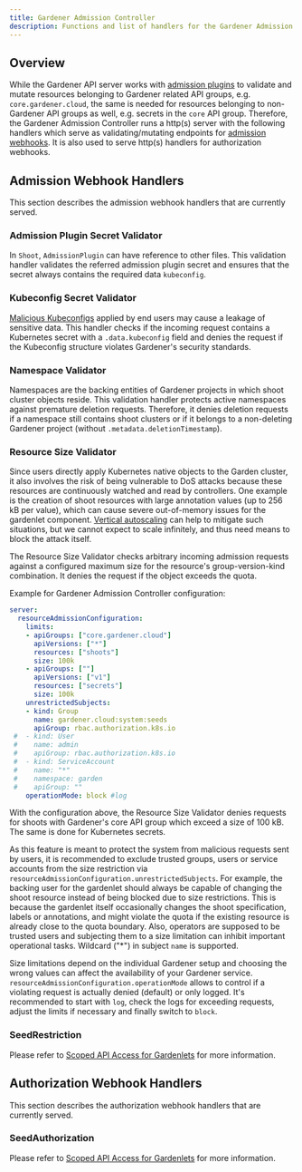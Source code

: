 ```yaml
---
title: Gardener Admission Controller
description: Functions and list of handlers for the Gardener Admission Controller
---
```


## Overview

While the Gardener API server works with [admission plugins](./apiserver_admission_plugins.md) to validate and mutate resources belonging to Gardener related API groups, e.g. `core.gardener.cloud`, the same is needed for resources belonging to non-Gardener API groups as well, e.g. secrets in the `core` API group.
Therefore, the Gardener Admission Controller runs a http(s) server with the following handlers which serve as validating/mutating endpoints for [admission webhooks](https://kubernetes.io/docs/reference/access-authn-authz/extensible-admission-controllers/).
It is also used to serve http(s) handlers for authorization webhooks.

## Admission Webhook Handlers

This section describes the admission webhook handlers that are currently served.

### Admission Plugin Secret Validator

In `Shoot`, `AdmissionPlugin` can have reference to other files. This validation handler validates the referred admission plugin secret and ensures that the secret always contains the required data `kubeconfig`.

### Kubeconfig Secret Validator

[Malicious Kubeconfigs](https://github.com/kubernetes/kubectl/issues/697) applied by end users may cause a leakage of sensitive data.
This handler checks if the incoming request contains a Kubernetes secret with a `.data.kubeconfig` field and denies the request if the Kubeconfig structure violates Gardener's security standards.

### Namespace Validator

Namespaces are the backing entities of Gardener projects in which shoot cluster objects reside.
This validation handler protects active namespaces against premature deletion requests.
Therefore, it denies deletion requests if a namespace still contains shoot clusters or if it belongs to a non-deleting Gardener project (without `.metadata.deletionTimestamp`).

### Resource Size Validator

Since users directly apply Kubernetes native objects to the Garden cluster, it also involves the risk of being vulnerable to DoS attacks because these resources are continuously watched and read by controllers.
One example is the creation of shoot resources with large annotation values (up to 256 kB per value), which can cause severe out-of-memory issues for the gardenlet component.
[Vertical autoscaling](https://github.com/kubernetes/autoscaler/tree/master/vertical-pod-autoscaler) can help to mitigate such situations, but we cannot expect to scale infinitely, and thus need means to block the attack itself.

The Resource Size Validator checks arbitrary incoming admission requests against a configured maximum size for the resource's group-version-kind combination. It denies the request if the object exceeds the quota.

Example for Gardener Admission Controller configuration:
```yaml
server:
  resourceAdmissionConfiguration:
    limits:
    - apiGroups: ["core.gardener.cloud"]
      apiVersions: ["*"]
      resources: ["shoots"]
      size: 100k
    - apiGroups: [""]
      apiVersions: ["v1"]
      resources: ["secrets"]
      size: 100k
    unrestrictedSubjects:
    - kind: Group
      name: gardener.cloud:system:seeds
      apiGroup: rbac.authorization.k8s.io
 #  - kind: User
 #    name: admin
 #    apiGroup: rbac.authorization.k8s.io
 #  - kind: ServiceAccount
 #    name: "*"
 #    namespace: garden
 #    apiGroup: ""
    operationMode: block #log
```

With the configuration above, the Resource Size Validator denies requests for shoots with Gardener's core API group which exceed a size of 100 kB. The same is done for Kubernetes secrets.

As this feature is meant to protect the system from malicious requests sent by users, it is recommended to exclude trusted groups, users or service accounts from the size restriction via `resourceAdmissionConfiguration.unrestrictedSubjects`.
For example, the backing user for the gardenlet should always be capable of changing the shoot resource instead of being blocked due to size restrictions.
This is because the gardenlet itself occasionally changes the shoot specification, labels or annotations, and might violate the quota if the existing resource is already close to the quota boundary.
Also, operators are supposed to be trusted users and subjecting them to a size limitation can inhibit important operational tasks.
Wildcard ("*") in subject `name` is supported.

Size limitations depend on the individual Gardener setup and choosing the wrong values can affect the availability of your Gardener service.
`resourceAdmissionConfiguration.operationMode` allows to control if a violating request is actually denied (default) or only logged.
It's recommended to start with `log`, check the logs for exceeding requests, adjust the limits if necessary and finally switch to `block`.

### SeedRestriction

Please refer to [Scoped API Access for Gardenlets](../deployment/gardenlet_api_access.md) for more information.

## Authorization Webhook Handlers

This section describes the authorization webhook handlers that are currently served.

### SeedAuthorization

Please refer to [Scoped API Access for Gardenlets](../deployment/gardenlet_api_access.md) for more information.